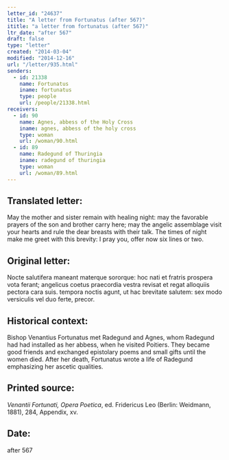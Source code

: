 ```yaml
---
letter_id: "24637"
title: "A letter from Fortunatus (after 567)"
ititle: "a letter from fortunatus (after 567)"
ltr_date: "after 567"
draft: false
type: "letter"
created: "2014-03-04"
modified: "2014-12-16"
url: "/letter/935.html"
senders:
  - id: 21338
    name: Fortunatus
    iname: fortunatus
    type: people
    url: /people/21338.html
receivers:
  - id: 90
    name: Agnes, abbess of the Holy Cross
    iname: agnes, abbess of the holy cross
    type: woman
    url: /woman/90.html
  - id: 89
    name: Radegund of Thuringia
    iname: radegund of thuringia
    type: woman
    url: /woman/89.html
---
```

<h2> Translated letter:</h2>May the mother and sister remain with healing night:
may the favorable prayers of the son and brother carry here;
may the angelic assemblage visit your hearts
and rule the dear breasts with their talk.
The times of night make me greet with this brevity:
I pray you, offer now six lines or two.
<h2 class="mt-4"> Original letter:</h2>Nocte salutifera maneant materque sororque:
hoc nati et fratris prospera vota ferant;
angelicus coetus praecordia vestra revisat
et regat alloquiis pectora cara suis.
tempora noctis agunt, ut hac brevitate salutem:
sex modo versiculis vel duo ferte, precor.
<h2 class="mt-4"> Historical context:</h2>Bishop Venantius Fortunatus met Radegund and Agnes, whom Radegund had had installed as her abbess, when he visited Poitiers. They became good friends and exchanged epistolary poems and small gifts until the women died. After her death, Fortunatus wrote a life of Radegund emphasizing her ascetic qualities.
<h2 class="mt-4"> Printed source:</h2><p><em>Venantii Fortunati, Opera Poetica</em>, ed. Fridericus Leo (Berlin: Weidmann, 1881), 284, Appendix, xv.</p><h2 class="mt-4"> Date:</h2>after 567